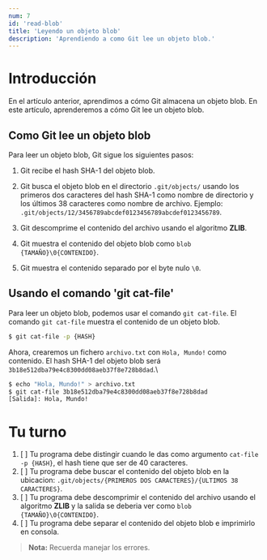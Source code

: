 ```yaml
---
num: 7
id: 'read-blob'
title: 'Leyendo un objeto blob'
description: 'Aprendiendo a como Git lee un objeto blob.'
---
```


# Introducción

En el artículo anterior, aprendimos a cómo Git almacena un objeto blob. En este artículo, aprenderemos a cómo Git lee un objeto blob.

## Como Git lee un objeto blob

Para leer un objeto blob, Git sigue los siguientes pasos:

1. Git recibe el hash SHA-1 del objeto blob.

2. Git busca el objeto blob en el directorio `.git/objects/` usando los primeros dos caracteres del hash SHA-1 como nombre de directorio y los últimos 38 caracteres como nombre de archivo. Ejemplo: `.git/objects/12/3456789abcdef0123456789abcdef0123456789`.

3. Git descomprime el contenido del archivo usando el algoritmo **ZLIB**.

4. Git muestra el contenido del objeto blob como `blob {TAMAÑO}\0{CONTENIDO}`.

5. Git muestra el contenido separado por el byte nulo `\0`.

## Usando el comando 'git cat-file'

Para leer un objeto blob, podemos usar el comando `git cat-file`. El comando `git cat-file` muestra el contenido de un objeto blob.

```bash
$ git cat-file -p {HASH}
```

Ahora, crearemos un fichero `archivo.txt` con `Hola, Mundo!` como contenido. El hash SHA-1 del objeto blob será `3b18e512dba79e4c8300dd08aeb37f8e728b8dad`.\

```bash
$ echo "Hola, Mundo!" > archivo.txt
$ git cat-file 3b18e512dba79e4c8300dd08aeb37f8e728b8dad
[Salida]: Hola, Mundo!
```

# Tu turno

1. [ ] Tu programa debe distingir cuando le das como argumento `cat-file -p {HASH}`, el hash tiene que ser de 40 caracteres.
2. [ ] Tu programa debe buscar el contenido del objeto blob en la ubicacion: `.git/objects/{PRIMEROS DOS CARACTERES}/{ULTIMOS 38 CARACTERES}`.
3. [ ] Tu programa debe descomprimir el contenido del archivo usando el algoritmo **ZLIB** y la salida se deberia ver como `blob {TAMAÑO}\0{CONTENIDO}`.
4. [ ] Tu programa debe separar el contenido del objeto blob e imprimirlo en consola.

> **Nota:** Recuerda manejar los errores.
